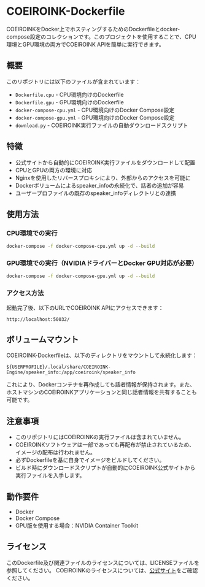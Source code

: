 # COEIROINK-Dockerfile

COEIROINKをDocker上でホスティングするためのDockerfileとdocker-compose設定のコレクションです。このプロジェクトを使用することで、CPU環境とGPU環境の両方でCOEIROINK APIを簡単に実行できます。

## 概要

このリポジトリには以下のファイルが含まれています：

- `Dockerfile.cpu` - CPU環境向けのDockerfile
- `Dockerfile.gpu` - GPU環境向けのDockerfile
- `docker-compose-cpu.yml` - CPU環境向けのDocker Compose設定
- `docker-compose-gpu.yml` - GPU環境向けのDocker Compose設定
- `download.py` - COEIROINK実行ファイルの自動ダウンロードスクリプト

## 特徴

- 公式サイトから自動的にCOEIROINK実行ファイルをダウンロードして配置
- CPUとGPUの両方の環境に対応
- Nginxを使用したリバースプロキシにより、外部からのアクセスを可能に
- Dockerボリュームによるspeaker_infoの永続化で、話者の追加が容易
- ユーザープロファイルの既存のspeaker_infoディレクトリとの連携

## 使用方法

### CPU環境での実行

```bash
docker-compose -f docker-compose-cpu.yml up -d --build
```

### GPU環境での実行（NVIDIAドライバーとDocker GPU対応が必要）

```bash
docker-compose -f docker-compose-gpu.yml up -d --build
```

### アクセス方法

起動完了後、以下のURLでCOEIROINK APIにアクセスできます：

```
http://localhost:50032/
```

## ボリュームマウント

COEIROINK-Dockerfileは、以下のディレクトリをマウントして永続化します：

```
${USERPROFILE}/.local/share/COEIROINK-Engine/speaker_info:/app/coeiroink/speaker_info
```

これにより、Dockerコンテナを再作成しても話者情報が保持されます。また、ホストマシンのCOEIROINKアプリケーションと同じ話者情報を共有することも可能です。

## 注意事項

- このリポジトリにはCOEIROINKの実行ファイルは含まれていません。
- COEIROINKソフトウェアは一部であっても再配布が禁止されているため、イメージの配布は行われません。
- 必ずDockerfileを基に自身でイメージをビルドしてください。
- ビルド時にダウンロードスクリプトが自動的にCOEIROINK公式サイトから実行ファイルを入手します。

## 動作要件

- Docker
- Docker Compose
- GPU版を使用する場合：NVIDIA Container Toolkit

## ライセンス

このDockerfile及び関連ファイルのライセンスについては、LICENSEファイルを参照してください。
COEIROINKのライセンスについては、[公式サイト](https://coeiroink.com/)をご確認ください。